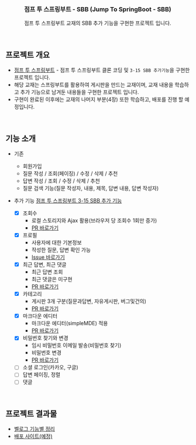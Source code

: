 <!-- Improved compatibility of back to top link: See: https://github.com/othneildrew/Best-README-Template/pull/73 -->

<h3 align="center">점프 투 스프링부트 - SBB (Jump To SpringBoot - SBB)</h3>

  <p align="center">
    점프 투 스프링부트 교재의 SBB 추가 기능을 구현한 프로젝트 입니다.
    <br />
  </p>

<br>

<!-- ABOUT THE PROJECT -->

## 프로젝트 개요

<div hidden id="123"></div>
<!-- [![Product Name Screen Shot][product-screenshot]](https://example.com) -->

- [점프 투 스프링부트](https://wikidocs.net/book/7601) - 점프 투 스프링부트 클론 코딩 및 `3-15 SBB 추가기능`을 구현한 프로젝트 입니다.
- 해당 교재는 스프링부트를 활용하여 게시판을 만드는 교재이며, 교재 내용을 학습하고 추가 기능으로 남겨둔 내용들을 구현한 프로젝트 입니다.
- 구현이 완료된 이후에는 교재의 나머지 부분(4장) 또한 학습하고, 배포를 진행 할 예정입니다.

<br>

## 기능 소개

- 기존
  - 회원가입
  - 질문 작성 / 조회(페이징) / 수정 / 삭제 / 추천
  - 답변 작성 / 조회 / 수정 / 삭제 / 추천
  - 질문 검색 기능(질문 작성자, 내용, 제목, 답변 내용, 답변 작성자)

- 추가 기능 [점프 투 스프링부트 3-15 SBB 추가 기능](https://wikidocs.net/162833)
  - [x] 조회수
    - 로컬 스토리지와 Ajax 활용(브라우저 당 조회수 1회만 증가)
    - [PR 바로가기](https://github.com/CheorHyeon/spring_additional/pull/4)
  - [x] 프로필
    - 사용자에 대한 기본정보
    - 작성한 질문, 답변 확인 가능
    - [Issue 바로가기](https://github.com/CheorHyeon/spring_additional/issues/5)
  - [x] 최근 답변, 최근 댓글
    - 최근 답변 조회
    - 최근 댓글은 미구현
    - [PR 바로가기](https://github.com/CheorHyeon/spring_additional/pull/7)
  - [x] 카테고리
    - 게시판 3개 구분(질문과답변, 자유게시판, 버그및건의)
    - [PR 바로가기](https://github.com/CheorHyeon/spring_additional/pull/9)
  - [x] 마크다운 에디터
    - 마크다운 에디터(simpleMDE) 적용
    - [PR 바로가기](https://github.com/CheorHyeon/spring_additional/pull/11)
  - [x] 비밀번호 찾기와 변경
    - 임시 비밀번호 이메일 발송(비밀번호 찾기)
    - 비밀번호 변경
    - [PR 바로가기](https://github.com/CheorHyeon/spring_additional/pull/13)
  - [ ] 소셜 로그인(카카오, 구글)
  - [ ] 답변 페이징, 정렬
  - [ ] 댓글

<br>

## 프로젝트 결과물
- [벨로그 기능별 정리](https://velog.io/@puar12?tag=%EC%A0%90%ED%94%84%ED%88%AC%EC%8A%A4%ED%94%84%EB%A7%81%EB%B6%80%ED%8A%B8)
- [배포 사이트(예정)]()

<!-- 템플릿 출처 : https://github.com/othneildrew/Best-README-Template -->
